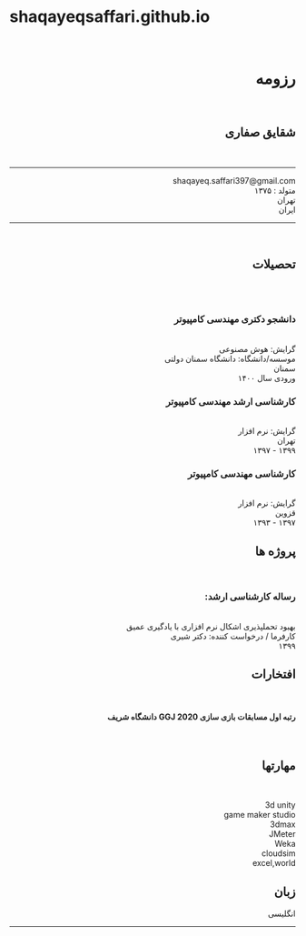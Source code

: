 # shaqayeqsaffari.github.io
<div dir="rtl">
<br/> 

# رزومه

<br/> 

## شقایق صفاری
<br/> 

-------------------     ----------------------------
 <div dir="rtl">
 shaqayeq.saffari397@gmail.com 
 <br/> 
 متولد : ۱۳۷۵           
 <br/>           
 تهران            
 <br/>               
 ایران        
 <br/> 
</div>
 
-------------------     ----------------------------
<br/> 

## تحصیلات
<br/> 


<br/> 

### دانشجو دکتری مهندسی کامپیوتر
 <br/> 
گرایش: هوش مصنوعی
<br/> 
موسسه/دانشگاه: دانشگاه سمنان دولتی
<br/> 
سمنان
<br/> 
ورودی سال ۱۴۰۰
<br/> 

### کارشناسی ارشد مهندسی کامپیوتر
<br/> 
گرایش: نرم افزار
<br/> 
تهران
<br/> 
۱۳۹۹ - ۱۳۹۷
<br/> 

### کارشناسی مهندسی کامپیوتر
<br/> 
گرایش: نرم افزار
<br/> 
قزوین
<br/> 
۱۳۹۷ - ۱۳۹۳
<br/> 


## پروژه ها
<br/> 


### رساله کارشناسی ارشد: 
<br/> 
بهبود تحملپذیری اشکال نرم افزاری با یادگیری عمیق
<br/> 
کارفرما / درخواست کننده: دکتر شیری
<br/> 
۱۳۹۹
<br/> 


## افتخارات
<br/> 

#### رتبه اول مسابقات بازی سازی 2020 GGJ دانشگاه شریف
<br/> 

## مهارتها
<br/> 


3d unity 
<br/> 
game maker studio 
<br/> 
3dmax
<br/> 
JMeter
<br/> 
Weka 
<br/> 
cloudsim 
<br/> 
excel,world 
<br/> 



## زبان

انگلیسی
-------------------     ----------------------------


